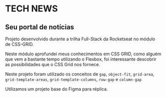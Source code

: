 # TECH NEWS
## Seu portal de notícias
Projeto desenvolvido durante a trilha Full-Stack da Rocketseat no módulo de CSS-GRID.

Neste módulo aprofundei meus conhecimentos em CSS GRID, como alguém que vem a bastante tempo utilizando o Flexbox, foi interessante descobrir as possibilidades que o CSS Grid nos fornece.

Neste projeto foram utilizado os conceitos de `gap`, `object-fit`, `grid-area`, `grid-template-areas`, `grid-template-columns`, `row-gap` e `column-gap`

Utilizamos um projeto base do Figma para réplica.